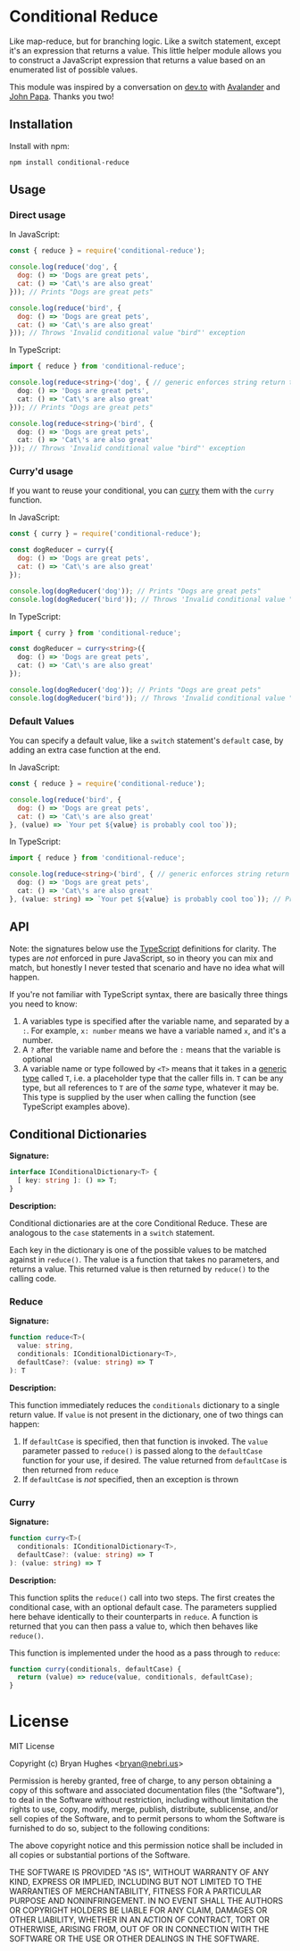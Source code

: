 # Conditional Reduce

Like map-reduce, but for branching logic. Like a switch statement, except it's an expression that returns a value. This little helper module allows you to construct a JavaScript expression that returns a value based on an enumerated list of possible values.

This module was inspired by a conversation on [dev.to](https://dev.to/nebrius/a-new-coding-style-for-switch-statements-in-javascript-typescript-ipe/) with [Avalander](https://github.com/Avalander) and [John Papa](https://github.com/johnpapa). Thanks you two!

## Installation

Install with npm:

```
npm install conditional-reduce
```

## Usage

### Direct usage

In JavaScript:

```javascript
const { reduce } = require('conditional-reduce');

console.log(reduce('dog', {
  dog: () => 'Dogs are great pets',
  cat: () => 'Cat\'s are also great'
})); // Prints "Dogs are great pets"

console.log(reduce('bird', {
  dog: () => 'Dogs are great pets',
  cat: () => 'Cat\'s are also great'
})); // Throws 'Invalid conditional value "bird"' exception
```

In TypeScript:

```typescript
import { reduce } from 'conditional-reduce';

console.log(reduce<string>('dog', { // generic enforces string return type on all branches
  dog: () => 'Dogs are great pets',
  cat: () => 'Cat\'s are also great'
})); // Prints "Dogs are great pets"

console.log(reduce<string>('bird', {
  dog: () => 'Dogs are great pets',
  cat: () => 'Cat\'s are also great'
})); // Throws 'Invalid conditional value "bird"' exception
```

### Curry'd usage

If you want to reuse your conditional, you can [curry](https://en.wikipedia.org/wiki/Currying) them with the `curry` function.

In JavaScript:

```javascript
const { curry } = require('conditional-reduce');

const dogReducer = curry({
  dog: () => 'Dogs are great pets',
  cat: () => 'Cat\'s are also great'
});

console.log(dogReducer('dog')); // Prints "Dogs are great pets"
console.log(dogReducer('bird')); // Throws 'Invalid conditional value "bird"' exception
```

In TypeScript:

```typescript
import { curry } from 'conditional-reduce';

const dogReducer = curry<string>({
  dog: () => 'Dogs are great pets',
  cat: () => 'Cat\'s are also great'
});

console.log(dogReducer('dog')); // Prints "Dogs are great pets"
console.log(dogReducer('bird')); // Throws 'Invalid conditional value "bird"' exception
```

### Default Values

You can specify a default value, like a `switch` statement's `default` case, by adding an extra case function at the end.

In JavaScript:

```javascript
const { reduce } = require('conditional-reduce');

console.log(reduce('bird', {
  dog: () => 'Dogs are great pets',
  cat: () => 'Cat\'s are also great'
}, (value) => `Your pet ${value} is probably cool too`));
```

In TypeScript:

```typescript
import { reduce } from 'conditional-reduce';

console.log(reduce<string>('bird', { // generic enforces string return type on all branches
  dog: () => 'Dogs are great pets',
  cat: () => 'Cat\'s are also great'
}, (value: string) => `Your pet ${value} is probably cool too`)); // Prints "Your pet bird is probably cool too"
```

## API

Note: the signatures below use the [TypeScript](https://www.typescriptlang.org/) definitions for clarity. The types are _not_ enforced in pure JavaScript, so in theory you can mix and match, but honestly I never tested that scenario and have no idea what will happen.

If you're not familiar with TypeScript syntax, there are basically three things you need to know:

1. A variables type is specified after the variable name, and separated by a `:`. For example, `x: number` means we have a variable named `x`, and it's a number.
2. A `?` after the variable name and before the `:` means that the variable is optional
3. A variable name or type followed by `<T>` means that it takes in a [generic type](https://www.typescriptlang.org/docs/handbook/generics.html) called `T`, i.e. a placeholder type that the caller fills in. `T` can be any type, but all references to `T` are of the _same_ type, whatever it may be. This type is supplied by the user when calling the function (see TypeScript examples above).

## Conditional Dictionaries

**Signature:**

```typescript
interface IConditionalDictionary<T> {
  [ key: string ]: () => T;
}
```

**Description:**

Conditional dictionaries are at the core Conditional Reduce. These are analogous to the `case` statements in a `switch` statement.

Each key in the dictionary is one of the possible values to be matched against in `reduce()`. The value is a function that takes no parameters, and returns a value. This returned value is then returned by `reduce()` to the calling code.

### Reduce

**Signature:**

```typescript
function reduce<T>(
  value: string,
  conditionals: IConditionalDictionary<T>,
  defaultCase?: (value: string) => T
): T
```

**Description:**

This function immediately reduces the `conditionals` dictionary to a single return value. If `value` is not present in the dictionary, one of two things can happen:

1. If `defaultCase` is specified, then that function is invoked. The `value` parameter passed to `reduce()` is passed along to the `defaultCase` function for your use, if desired. The value returned from `defaultCase` is then returned from `reduce`
2. If `defaultCase` is _not_ specified, then an exception is thrown

### Curry

**Signature:**

```typescript
function curry<T>(
  conditionals: IConditionalDictionary<T>,
  defaultCase?: (value: string) => T
): (value: string) => T
```

**Description:**

This function splits the `reduce()` call into two steps. The first creates the conditional case, with an optional default case. The parameters supplied here behave identically to their counterparts in `reduce`. A function is returned that you can then pass a value to, which then behaves like `reduce()`.

This function is implemented under the hood as a pass through to `reduce`:

```typescript
function curry(conditionals, defaultCase) {
  return (value) => reduce(value, conditionals, defaultCase);
}
```

# License

MIT License

Copyright (c) Bryan Hughes &lt;bryan@nebri.us&gt;

Permission is hereby granted, free of charge, to any person obtaining a copy
of this software and associated documentation files (the "Software"), to deal
in the Software without restriction, including without limitation the rights
to use, copy, modify, merge, publish, distribute, sublicense, and/or sell
copies of the Software, and to permit persons to whom the Software is
furnished to do so, subject to the following conditions:

The above copyright notice and this permission notice shall be included in all
copies or substantial portions of the Software.

THE SOFTWARE IS PROVIDED "AS IS", WITHOUT WARRANTY OF ANY KIND, EXPRESS OR
IMPLIED, INCLUDING BUT NOT LIMITED TO THE WARRANTIES OF MERCHANTABILITY,
FITNESS FOR A PARTICULAR PURPOSE AND NONINFRINGEMENT. IN NO EVENT SHALL THE
AUTHORS OR COPYRIGHT HOLDERS BE LIABLE FOR ANY CLAIM, DAMAGES OR OTHER
LIABILITY, WHETHER IN AN ACTION OF CONTRACT, TORT OR OTHERWISE, ARISING FROM,
OUT OF OR IN CONNECTION WITH THE SOFTWARE OR THE USE OR OTHER DEALINGS IN THE
SOFTWARE.
